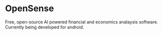 # OpenSense
Free, open-source AI powered financial and economics analaysis software. Currently being developed for android.

